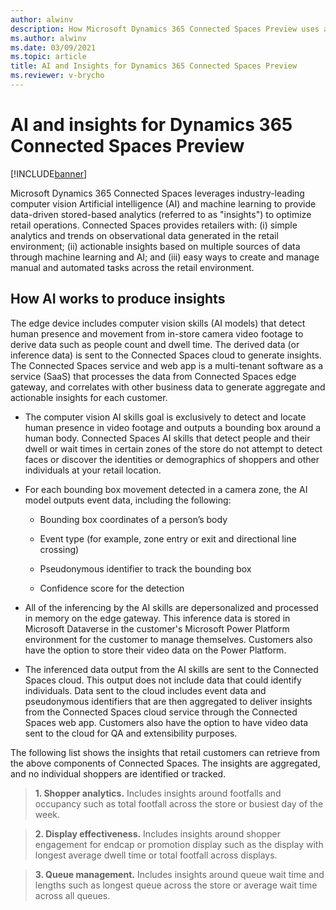 ```yaml
---
author: alwinv
description: How Microsoft Dynamics 365 Connected Spaces Preview uses artificial intelligence technology to provide insights.
ms.author: alwinv
ms.date: 03/09/2021
ms.topic: article
title: AI and Insights for Dynamics 365 Connected Spaces Preview
ms.reviewer: v-brycho
---
```


# AI and insights for Dynamics 365 Connected Spaces Preview

[!INCLUDE[banner](includes/banner.md)]

Microsoft Dynamics 365 Connected Spaces leverages industry-leading computer vision Artificial intelligence (AI) and machine learning to provide data-driven stored-based analytics (referred to as "insights") to optimize retail operations. Connected Spaces provides retailers with: (i) simple analytics and trends on observational data generated in the retail environment; (ii) actionable insights based on multiple sources of data through machine learning and AI; and (iii) easy ways to create and manage manual and automated tasks across the retail environment.  

## How AI works to produce insights

The edge device includes computer vision skills (AI models) that detect human presence and movement from in-store camera video footage to derive data such as people count and dwell time. The derived data (or inference data) is sent to the Connected Spaces cloud to generate insights. The Connected Spaces service and web app is a multi-tenant software as a service (SaaS) that processes the data from Connected Spaces edge gateway, and correlates with other business data to generate aggregate and actionable insights for each customer.

- The computer vision AI skills goal is exclusively to detect and locate human presence in video footage and outputs a bounding box around a human body. Connected Spaces AI skills that detect people and their dwell or wait times in certain zones of the store do not attempt to detect faces or discover the identities or demographics of shoppers and other individuals at your retail location. 

- For each bounding box movement detected in a camera zone, the AI model outputs event data, including the following:

   - Bounding box coordinates of a person’s body

   - Event type (for example, zone entry or exit and directional line crossing) 

   - Pseudonymous identifier to track the bounding box 

   - Confidence score for the detection

- All of the inferencing by the AI skills are depersonalized and processed in memory on the edge gateway. This inference data is stored in Microsoft Dataverse in the customer's Microsoft Power Platform environment for the customer to manage themselves. Customers also have the option to store their video data on the Power Platform.

- The inferenced data output from the AI skills are sent to the Connected Spaces cloud. This output does not include data that could identify individuals. Data sent to the cloud includes event data and pseudonymous identifiers that are then aggregated to deliver insights from the Connected Spaces cloud service through the Connected Spaces web app. Customers also have the option to have video data sent to the cloud for QA and extensibility purposes.

The following list shows the insights that retail customers can retrieve from the above components of Connected Spaces. The insights are aggregated, and no individual shoppers are identified or tracked.

> **1. Shopper analytics.** Includes insights around footfalls and occupancy such as total footfall across the store or busiest day of the week. 

> **2. Display effectiveness.** Includes insights around shopper engagement for endcap or promotion display such as the display with longest average dwell time or total footfall across displays. 

> **3. Queue management.**  Includes insights around queue wait time and lengths such as longest queue across the store or average wait time across all queues. 


